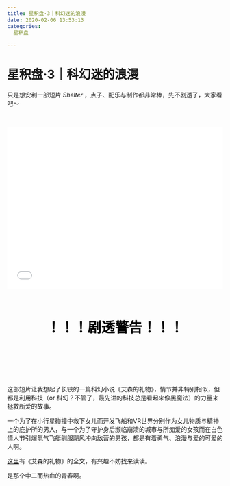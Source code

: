 ```yaml
---
title: 星积盘·3｜科幻迷的浪漫
date: 2020-02-06 13:53:13
categories:
  星积盘

---
```


# 星积盘·3｜科幻迷的浪漫

只是想安利一部短片 *Shelter* ，点子、配乐与制作都非常棒，先不剧透了，大家看吧～

 <!-- more -->


<div style="position: relative; width: 100%; height: 0; padding-bottom: 75%;">
    <iframe src="//player.bilibili.com/player.html?aid=6735252&cid=10975955&page=1" scrolling="no" border="0" frameborder="no" framespacing="0" allowfullscreen="true" style="position: absolute; width: 100%; height: 100%; left: 0; top: 0;">
    </iframe>
</div>

<br />
<br />
<br />

<b><font color=#000000 size=6 face="黑体"><center>！！！剧透警告！！！</center></font></b>


<br />
<br />
<br />
<br />
<br />
  

  

  

  

  



这部短片让我想起了长铗的一篇科幻小说《艾森的礼物》，情节并非特别相似，但都是利用科技（or 科幻？不管了，最先进的科技总是看起来像黑魔法）的力量来拯救所爱的故事。

一个为了在小行星碰撞中救下女儿而开发飞船和VR世界分别作为女儿物质与精神上的庇护所的男人，与一个为了守护身后濒临崩溃的城市与所痴爱的女孩而在白色情人节引爆氢气飞艇驯服飓风冲向敌营的男孩，都是有着勇气、浪漫与爱的可爱的人啊。


[这里](https://www.kanunu8.com/book3/6486/129416.html)有《艾森的礼物》的全文，有兴趣不妨找来读读。

是那个中二而热血的青春啊。